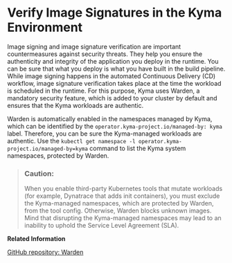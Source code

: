 <!-- loio4c78f5830663468588f3d45fac976e0e -->

# Verify Image Signatures in the Kyma Environment

Image signing and image signature verification are important countermeasures against security threats. They help you ensure the authenticity and integrity of the application you deploy in the runtime. You can be sure that what you deploy is what you have built in the build pipeline. While image signing happens in the automated Continuous Delivery \(CD\) workflow, image signature verification takes place at the time the workload is scheduled in the runtime. For this purpose, Kyma uses Warden, a mandatory security feature, which is added to your cluster by default and ensures that the Kyma workloads are authentic.

Warden is automatically enabled in the namespaces managed by Kyma, which can be identified by the `operator.kyma-project.io/managed-by: kyma` label. Therefore, you can be sure the Kyma-managed workloads are authentic. Use the `kubectl get namespace -l operator.kyma-project.io/managed-by=kyma` command to list the Kyma system namespaces, protected by Warden.

> ### Caution:  
> When you enable third-party Kubernetes tools that mutate workloads \(for example, Dynatrace that adds init containers\), you must exclude the Kyma-managed namespaces, which are protected by Warden, from the tool config. Otherwise, Warden blocks unknown images. Mind that disrupting the Kyma-managed namespaces may lead to an inability to uphold the Service Level Agreement \(SLA\).

**Related Information**  


[GitHub repository: Warden](https://github.com/kyma-project/warden)

